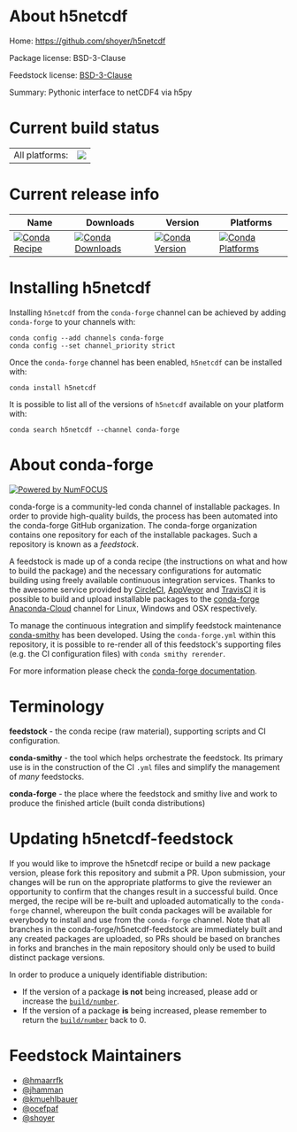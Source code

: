About h5netcdf
==============

Home: https://github.com/shoyer/h5netcdf

Package license: BSD-3-Clause

Feedstock license: [BSD-3-Clause](https://github.com/conda-forge/h5netcdf-feedstock/blob/master/LICENSE.txt)

Summary: Pythonic interface to netCDF4 via h5py

Current build status
====================


<table><tr><td>All platforms:</td>
    <td>
      <a href="https://dev.azure.com/conda-forge/feedstock-builds/_build/latest?definitionId=2989&branchName=master">
        <img src="https://dev.azure.com/conda-forge/feedstock-builds/_apis/build/status/h5netcdf-feedstock?branchName=master">
      </a>
    </td>
  </tr>
</table>

Current release info
====================

| Name | Downloads | Version | Platforms |
| --- | --- | --- | --- |
| [![Conda Recipe](https://img.shields.io/badge/recipe-h5netcdf-green.svg)](https://anaconda.org/conda-forge/h5netcdf) | [![Conda Downloads](https://img.shields.io/conda/dn/conda-forge/h5netcdf.svg)](https://anaconda.org/conda-forge/h5netcdf) | [![Conda Version](https://img.shields.io/conda/vn/conda-forge/h5netcdf.svg)](https://anaconda.org/conda-forge/h5netcdf) | [![Conda Platforms](https://img.shields.io/conda/pn/conda-forge/h5netcdf.svg)](https://anaconda.org/conda-forge/h5netcdf) |

Installing h5netcdf
===================

Installing `h5netcdf` from the `conda-forge` channel can be achieved by adding `conda-forge` to your channels with:

```
conda config --add channels conda-forge
conda config --set channel_priority strict
```

Once the `conda-forge` channel has been enabled, `h5netcdf` can be installed with:

```
conda install h5netcdf
```

It is possible to list all of the versions of `h5netcdf` available on your platform with:

```
conda search h5netcdf --channel conda-forge
```


About conda-forge
=================

[![Powered by
NumFOCUS](https://img.shields.io/badge/powered%20by-NumFOCUS-orange.svg?style=flat&colorA=E1523D&colorB=007D8A)](https://numfocus.org)

conda-forge is a community-led conda channel of installable packages.
In order to provide high-quality builds, the process has been automated into the
conda-forge GitHub organization. The conda-forge organization contains one repository
for each of the installable packages. Such a repository is known as a *feedstock*.

A feedstock is made up of a conda recipe (the instructions on what and how to build
the package) and the necessary configurations for automatic building using freely
available continuous integration services. Thanks to the awesome service provided by
[CircleCI](https://circleci.com/), [AppVeyor](https://www.appveyor.com/)
and [TravisCI](https://travis-ci.com/) it is possible to build and upload installable
packages to the [conda-forge](https://anaconda.org/conda-forge)
[Anaconda-Cloud](https://anaconda.org/) channel for Linux, Windows and OSX respectively.

To manage the continuous integration and simplify feedstock maintenance
[conda-smithy](https://github.com/conda-forge/conda-smithy) has been developed.
Using the ``conda-forge.yml`` within this repository, it is possible to re-render all of
this feedstock's supporting files (e.g. the CI configuration files) with ``conda smithy rerender``.

For more information please check the [conda-forge documentation](https://conda-forge.org/docs/).

Terminology
===========

**feedstock** - the conda recipe (raw material), supporting scripts and CI configuration.

**conda-smithy** - the tool which helps orchestrate the feedstock.
                   Its primary use is in the construction of the CI ``.yml`` files
                   and simplify the management of *many* feedstocks.

**conda-forge** - the place where the feedstock and smithy live and work to
                  produce the finished article (built conda distributions)


Updating h5netcdf-feedstock
===========================

If you would like to improve the h5netcdf recipe or build a new
package version, please fork this repository and submit a PR. Upon submission,
your changes will be run on the appropriate platforms to give the reviewer an
opportunity to confirm that the changes result in a successful build. Once
merged, the recipe will be re-built and uploaded automatically to the
`conda-forge` channel, whereupon the built conda packages will be available for
everybody to install and use from the `conda-forge` channel.
Note that all branches in the conda-forge/h5netcdf-feedstock are
immediately built and any created packages are uploaded, so PRs should be based
on branches in forks and branches in the main repository should only be used to
build distinct package versions.

In order to produce a uniquely identifiable distribution:
 * If the version of a package **is not** being increased, please add or increase
   the [``build/number``](https://docs.conda.io/projects/conda-build/en/latest/resources/define-metadata.html#build-number-and-string).
 * If the version of a package **is** being increased, please remember to return
   the [``build/number``](https://docs.conda.io/projects/conda-build/en/latest/resources/define-metadata.html#build-number-and-string)
   back to 0.

Feedstock Maintainers
=====================

* [@hmaarrfk](https://github.com/hmaarrfk/)
* [@jhamman](https://github.com/jhamman/)
* [@kmuehlbauer](https://github.com/kmuehlbauer/)
* [@ocefpaf](https://github.com/ocefpaf/)
* [@shoyer](https://github.com/shoyer/)

